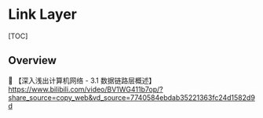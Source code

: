 # Link Layer

[TOC]



## Overview

:link: 【深入浅出计算机网络 - 3.1 数据链路层概述】 https://www.bilibili.com/video/BV1WG411b7op/?share_source=copy_web&vd_source=7740584ebdab35221363fc24d1582d9d
